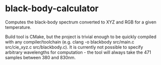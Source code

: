# black-body-calculator
Computes the black-body spectrum converted to XYZ and RGB for a given temperature.

Build tool is CMake, but the project is trivial enough to be quickly compiled with any compiler/toolchain (e.g. clang -o blackbody src/main.c src/cie_xyz.c src/blackbody.c).
It is currently not possible to specify arbitrary wavelengths for computation - the tool will always take the 471 samples between 380 and 830nm.
